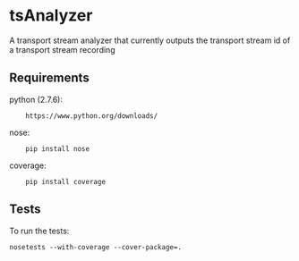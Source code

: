 tsAnalyzer
==========

A transport stream analyzer that currently outputs the transport stream id of a transport stream recording

Requirements
------------

python (2.7.6):

        https://www.python.org/downloads/

nose:

		pip install nose

coverage:

        pip install coverage

Tests
-----

To run the tests:

    nosetests --with-coverage --cover-package=.

